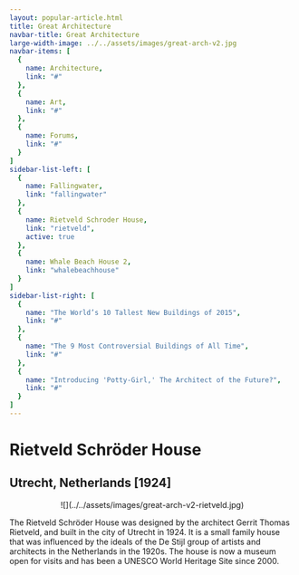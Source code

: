```yaml
---
layout: popular-article.html
title: Great Architecture
navbar-title: Great Architecture
large-width-image: ../../assets/images/great-arch-v2.jpg
navbar-items: [
  {
    name: Architecture,
    link: "#"
  },
  {
    name: Art,
    link: "#"
  },
  {
    name: Forums,
    link: "#"
  }
]
sidebar-list-left: [
  {
    name: Fallingwater,
    link: "fallingwater"
  },
  {
    name: Rietveld Schroder House,
    link: "rietveld",
    active: true
  },
  {
    name: Whale Beach House 2,
    link: "whalebeachhouse"
  }
]
sidebar-list-right: [
  {
    name: "The World’s 10 Tallest New Buildings of 2015",
    link: "#"
  },
  {
    name: "The 9 Most Controversial Buildings of All Time",
    link: "#"
  },
  {
    name: "Introducing 'Potty-Girl,' The Architect of the Future?",
    link: "#"
  }
]
---
```

# Rietveld Schröder House

## Utrecht, Netherlands [1924]

<center>![](../../assets/images/great-arch-v2-rietveld.jpg)</center>

The Rietveld Schröder House was designed by the architect Gerrit Thomas Rietveld, and built in the city of Utrecht in 1924\. It is a small family house that was influenced by the ideals of the De Stijl group of artists and architects in the Netherlands in the 1920s. The house is now a museum open for visits and has been a UNESCO World Heritage Site since 2000.

